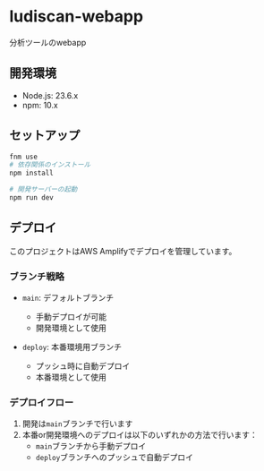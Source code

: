 # ludiscan-webapp

分析ツールのwebapp

## 開発環境

- Node.js: 23.6.x
- npm: 10.x

## セットアップ

```bash
fnm use
# 依存関係のインストール
npm install

# 開発サーバーの起動
npm run dev
```

## デプロイ

このプロジェクトはAWS Amplifyでデプロイを管理しています。

### ブランチ戦略

- `main`: デフォルトブランチ
  - 手動デプロイが可能
  - 開発環境として使用

- `deploy`: 本番環境用ブランチ
  - プッシュ時に自動デプロイ
  - 本番環境として使用

### デプロイフロー

1. 開発は`main`ブランチで行います
2. 本番or開発環境へのデプロイは以下のいずれかの方法で行います：
   - `main`ブランチから手動デプロイ
   - `deploy`ブランチへのプッシュで自動デプロイ
